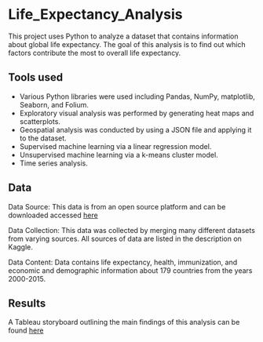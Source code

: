 # Life_Expectancy_Analysis

This project uses Python to analyze a dataset that contains information about global life expectancy. The goal of this analysis is to find out which factors contribute the most to overall life expectancy. 

## Tools used 
- Various Python libraries were used including Pandas, NumPy, matplotlib, Seaborn, and Folium. 
- Exploratory visual analysis was performed by generating heat maps and scatterplots.
- Geospatial analysis was conducted by using a JSON file and applying it to the dataset.
- Supervised machine learning via a linear regression model.
- Unsupervised machine learning via a k-means cluster model.
- Time series analysis.

## Data 
Data Source: This data is from an open source platform and can be downloaded accessed [here](https://www.kaggle.com/datasets/lashagoch/life-expectancy-who-updated)

Data Collection: This data was collected by merging many different datasets from varying sources. All 
sources of data are listed in the description on Kaggle. 

Data Content: Data contains life expectancy, health, immunization, and economic and demographic 
information about 179 countries from the years 2000-2015.


## Results 
A Tableau storyboard outlining the main findings of this analysis can be found [here](https://public.tableau.com/app/profile/madison.cuppels/viz/GlobalLifeExpectancyAnalysis_16886802834240/GlobalLifeExpectancyAnalysis?publish=yes)
